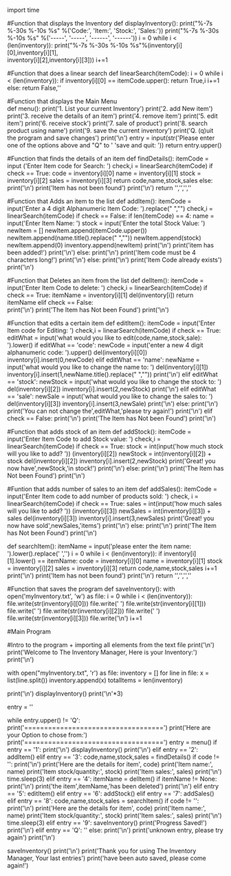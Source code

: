 import time

#Function that displays the Inventory
def displayInventory():
    print("%-7s %-30s %-10s %s" %('Code:', 'Item:', 'Stock:', 'Sales:'))
    print("%-7s %-30s %-10s %s" %('-----', '-----', '------', '------'))
    i = 0
    while i < (len(inventory)):
        print("%-7s %-30s %-10s %s"%(inventory[i][0],inventory[i][1],\
                                    inventory[i][2],inventory[i][3]))
        i+=1
        
#Function that does a linear search 
def linearSearch(itemCode):
    i = 0
    while i < (len(inventory)):
        if inventory[i][0] == itemCode.upper():
            return True,i
        i+=1
    else:
        return False,''
    
#Function that displays the Main Menu            
def menu():
    print('1.   List your current Inventory')
    print('2.   add New item')
    print('3.   receive the details of an item')
    print('4.   remove item')
    print('5.   edit item')
    print('6.   receive stock')
    print('7.   sale of product')
    print('8.   search product using name')
    print('9.   save the current inventory')
    print('Q.   (q)uit the program and save changes')
    print('\n')
    entry = input(str('Please enter one of the options above and "Q" to '
                      'save and quit: '))
    return entry.upper()

#Function that finds the details of an item
def findDetails():
    itemCode = input ('Enter Item code for Search: ')
    check,i = linearSearch(itemCode)
    if check == True:
        code = inventory[i][0]
        name = inventory[i][1]
        stock = inventory[i][2]
        sales = inventory[i][3]
        return code,name,stock,sales
    else:
        print('\n')
        print('Item has not been found')
        print('\n')
        return '','','',''

#Function that Adds an item to the list
def addItem():
    itemCode = input('Enter a 4 digit Alphanumeric Item Code: ').replace(" ","")
    check,i = linearSearch(itemCode)
    if check == False:
        if len(itemCode) == 4:
            name = input('Enter Item Name: ')
            stock = input('Enter the total Stock Value: ')
            newItem = []
            newItem.append(itemCode.upper())
            newItem.append(name.title().replace(" ",""))
            newItem.append(stock)
            newItem.append(0)
            inventory.append(newItem)
            print('\n')
            print('item has been added!')
            print('\n')
        else:
            print('\n')
            print('Item code must be 4 characters long!')
            print('\n')
    else:
        print('\n')
        print('Item Code already exists')
        print('\n')
        

#Function that Deletes an item from the list
def delItem():
    itemCode = input('Enter Item Code to delete: ')
    check,i = linearSearch(itemCode)
    if check == True:
        itemName = inventory[i][1]
        del(inventory[i])
        return itemName
    elif check == False:    
        print('\n')
        print('The Item has Not been Found')
        print('\n')

#Function that edits a certain item
def editItem():
    itemCode = input('Enter Item code for Editing: ')
    check,i = linearSearch(itemCode)
    if check == True:
        editWhat = input('what would you like to edit(code,name,stock,sale): ').lower()
        if editWhat == 'code':
            newCode = input('enter a new 4 digit alphanumeric code: ').upper()
            del(inventory[i][0])
            inventory[i].insert(0,newCode)
        elif editWhat == 'name':
            newName = input('what would you like to change the name to: ')
            del(inventory[i][1])
            inventory[i].insert(1,newName.title().replace(" ",""))
            print('\n')
        elif editWhat == 'stock':
            newStock = input('what would you like to change the stock to: ')
            del(inventory[i][2])
            inventory[i].insert(2,newStock)
            print('\n')
        elif editWhat == 'sale':
            newSale = input('what would you like to change the sales to: ')
            del(inventory[i][3])
            inventory[i].insert(3,newSale)
            print('\n')
        else:
            print('\n')
            print('You can not change the',editWhat,'please try again!')
            print('\n')
    elif check == False:
        print('\n')
        print('The Item has Not been Found')
        print('\n')

#Function that adds stock of an item
def addStock():
    itemCode = input('Enter Item Code to add Stock value: ')
    check,i = linearSearch(itemCode)
    if check == True:
        stock = int(input('how much stock will you like to add? '))
        (inventory[i][2])
        newStock = int(inventory[i][2]) + stock
        del(inventory[i][2])
        inventory[i].insert(2,newStock)
        print('Great! you now have',newStock,'in stock!')
        print('\n')
    else:
        print('\n')
        print('The Item has Not been Found')
        print('\n')

    
#Funtion that adds number of sales to an item
def addSales():
    itemCode = input('Enter Item code to add number of products sold: ')
    check, i = linearSearch(itemCode)
    if check == True:
        sales = int(input('how much sales will you like to add? '))
        (inventory[i][3])
        newSales = int(inventory[i][3]) + sales
        del(inventory[i][3])
        inventory[i].insert(3,newSales)
        print('Great! you now have sold',newSales,'items')
        print('\n')
    else:
        print('\n')
        print('The Item has Not been Found')
        print('\n')

def searchItem():
    itemName = input('please enter the item name: ').lower().replace(' ','')
    i = 0
    while i < (len(inventory)):
        if inventory[i][1].lower() == itemName:
            code = inventory[i][0]
            name = inventory[i][1]
            stock = inventory[i][2]
            sales = inventory[i][3]
            return code,name,stock,sales
        i+=1     
    print('\n')
    print('Item has not been found')
    print('\n')
    return '','','',''
    

#Function that saves the program
def saveInventory():
    with open('myInventory.txt', 'w') as file:
        i = 0
        while i < (len(inventory)):
            file.write(str(inventory[i][0]))
            file.write(' ')
            file.write(str(inventory[i][1]))
            file.write(' ')
            file.write(str(inventory[i][2]))
            file.write(' ')
            file.write(str(inventory[i][3]))
            file.write('\n')
            i+=1           
              
#Main Program

#Intro to the program + importing all elements from the text file
print('\n')
print('Welcome to The Inventory Manager, Here is your Inventory:')
print('\n')

with open("myInventory.txt", 'r') as file:
    inventory = []
    for line in file:
        x = list(line.split())
        inventory.append(x)
        totalItems = len(inventory)


print('\n')
displayInventory()
print('\n'*3)

entry = ''

while entry.upper() != 'Q':
      print('===================================')
      print('Here are your Option to chose from:')
      print('===================================')
      entry = menu()
      if entry == '1':
          print('\n')
          displayInventory()
          print('\n')
      elif entry == '2':
          addItem()
      elif entry == '3':
          code,name,stock,sales = findDetails()
          if code != '':
              print('\n')
              print('Here are the details for item', code)
              print('Item name:', name)
              print('Item stock/quantity:', stock)
              print('Item sales:', sales)
              print('\n')
              time.sleep(3)
      elif entry == '4':
          itemName = delItem()
          if itemName != None:
              print('\n')
              print('the item',itemName,'has been deleted')
              print('\n')
      elif entry == '5':
          editItem()
      elif entry == '6':
          addStock()
      elif entry == '7':
          addSales()
      elif entry == '8':
          code,name,stock,sales = searchItem()
          if code != '':
              print('\n')
              print('Here are the details for item', code)
              print('Item name:', name)
              print('Item stock/quantity:', stock)
              print('Item sales:', sales)
              print('\n')
              time.sleep(3)
      elif entry == '9':
          saveInventory()
          print('Progress Saved!')
          print('\n')
      elif entry == 'Q':
          ''
      else:
          print('\n')
          print('unknown entry, please try again')
          print('\n')
          
saveInventory()
print('\n')
print('Thank you for using The Inventory Manager, Your last entries')
print('have been auto saved, please come again!')
